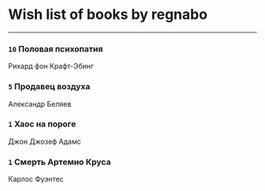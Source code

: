 # Wish list of books by regnabo
---

### `10` Половая психопатия
Рихард фон Крафт-Эбинг

### `5` Продавец воздуха
Александр Беляев

### `1` Хаос на пороге
Джон Джозеф Адамс

### `1` Смерть Артемио Круса
Карлос Фуэнтес


